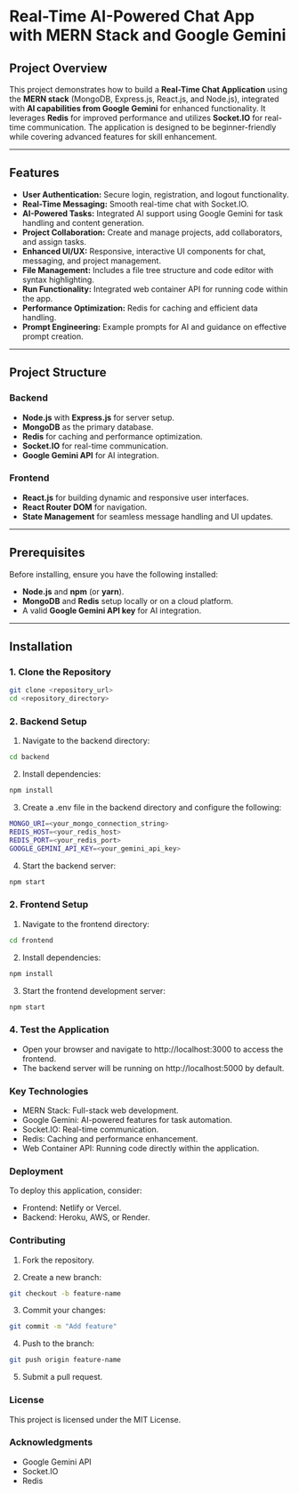 # Real-Time AI-Powered Chat App with MERN Stack and Google Gemini

## Project Overview

This project demonstrates how to build a **Real-Time Chat Application** using the **MERN stack** (MongoDB, Express.js, React.js, and Node.js), integrated with **AI capabilities from Google Gemini** for enhanced functionality. It leverages **Redis** for improved performance and utilizes **Socket.IO** for real-time communication. The application is designed to be beginner-friendly while covering advanced features for skill enhancement.

---

## Features

- **User Authentication:** Secure login, registration, and logout functionality.
- **Real-Time Messaging:** Smooth real-time chat with Socket.IO.
- **AI-Powered Tasks:** Integrated AI support using Google Gemini for task handling and content generation.
- **Project Collaboration:** Create and manage projects, add collaborators, and assign tasks.
- **Enhanced UI/UX:** Responsive, interactive UI components for chat, messaging, and project management.
- **File Management:** Includes a file tree structure and code editor with syntax highlighting.
- **Run Functionality:** Integrated web container API for running code within the app.
- **Performance Optimization:** Redis for caching and efficient data handling.
- **Prompt Engineering:** Example prompts for AI and guidance on effective prompt creation.

---

## Project Structure

### Backend

- **Node.js** with **Express.js** for server setup.
- **MongoDB** as the primary database.
- **Redis** for caching and performance optimization.
- **Socket.IO** for real-time communication.
- **Google Gemini API** for AI integration.

### Frontend

- **React.js** for building dynamic and responsive user interfaces.
- **React Router DOM** for navigation.
- **State Management** for seamless message handling and UI updates.

---

## Prerequisites

Before installing, ensure you have the following installed:

- **Node.js** and **npm** (or **yarn**).
- **MongoDB** and **Redis** setup locally or on a cloud platform.
- A valid **Google Gemini API key** for AI integration.

---

## Installation

### 1. Clone the Repository

```bash
git clone <repository_url>
cd <repository_directory>
```

### 2. Backend Setup

1. Navigate to the backend directory:

```bash
cd backend
```

2. Install dependencies:

```bash
npm install
```

3. Create a .env file in the backend directory and configure the following:

```bash
MONGO_URI=<your_mongo_connection_string>
REDIS_HOST=<your_redis_host>
REDIS_PORT=<your_redis_port>
GOOGLE_GEMINI_API_KEY=<your_gemini_api_key>
```

4. Start the backend server:

```bash
npm start
```

### 2. Frontend Setup

1. Navigate to the frontend directory:

```bash
cd frontend
```

2. Install dependencies:

```bash
npm install
```

3. Start the frontend development server:

```bash
npm start
```

### 4. Test the Application

- Open your browser and navigate to http://localhost:3000 to access the frontend.
- The backend server will be running on http://localhost:5000 by default.

### Key Technologies

- MERN Stack: Full-stack web development.
- Google Gemini: AI-powered features for task automation.
- Socket.IO: Real-time communication.
- Redis: Caching and performance enhancement.
- Web Container API: Running code directly within the application.

### Deployment

To deploy this application, consider:

- Frontend: Netlify or Vercel.
- Backend: Heroku, AWS, or Render.

### Contributing

1. Fork the repository.

2. Create a new branch:

```bash
git checkout -b feature-name
```

3. Commit your changes:

```bash
git commit -m "Add feature"
```

4. Push to the branch:

```bash
git push origin feature-name
```

5. Submit a pull request.

### License

This project is licensed under the MIT License.

### Acknowledgments

- Google Gemini API
- Socket.IO
- Redis
